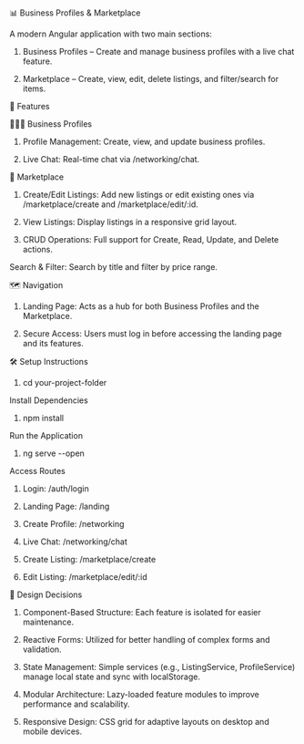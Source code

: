 📊 Business Profiles & Marketplace

A modern Angular application with two main sections:

1. Business Profiles – Create and manage business profiles with a live chat feature.

2. Marketplace – Create, view, edit, delete listings, and filter/search for items.

🚀 Features

🧑‍🤝‍🧑 Business Profiles

1. Profile Management: Create, view, and update business profiles.

2. Live Chat: Real-time chat via /networking/chat.

🛒 Marketplace

1. Create/Edit Listings: Add new listings or edit existing ones via /marketplace/create and /marketplace/edit/:id.

2. View Listings: Display listings in a responsive grid layout.

3. CRUD Operations: Full support for Create, Read, Update, and Delete actions.

Search & Filter: Search by title and filter by price range.

🗺️ Navigation

1. Landing Page: Acts as a hub for both Business Profiles and the Marketplace.

2. Secure Access: Users must log in before accessing the landing page and its features.


🛠️ Setup Instructions

1. cd your-project-folder

Install Dependencies

1. npm install

Run the Application

1. ng serve --open

Access Routes

1. Login: /auth/login

2. Landing Page: /landing

3. Create Profile: /networking

4. Live Chat: /networking/chat

5. Create Listing: /marketplace/create

6. Edit Listing: /marketplace/edit/:id

🎨 Design Decisions

1. Component-Based Structure: Each feature is isolated for easier maintenance.

2. Reactive Forms: Utilized for better handling of complex forms and validation.

3. State Management: Simple services (e.g., ListingService, ProfileService) manage local state and sync with localStorage.

4. Modular Architecture: Lazy-loaded feature modules to improve performance and scalability.

5. Responsive Design: CSS grid for adaptive layouts on desktop and mobile devices.